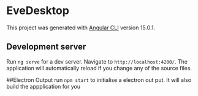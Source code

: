 # EveDesktop

This project was generated with [Angular CLI](https://github.com/angular/angular-cli) version 15.0.1.

## Development server

Run `ng serve` for a dev server. Navigate to `http://localhost:4200/`. The application will automatically reload if you change any of the source files.



##Electron Output 
run `npm start` to initialise a electron out put. It will also build the appplication for you
